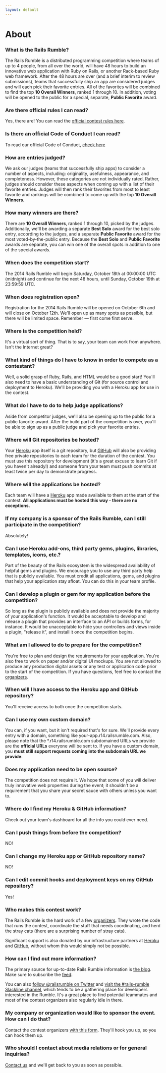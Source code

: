 ```yaml
---
layout: default
---
```


# About

### What is the Rails Rumble?

The Rails Rumble is a distributed programming competition where teams of up to 4 people, from all over the world, will have 48 hours to build an innovative web application with Ruby on Rails, or another Rack-based Ruby web framework. After the 48 hours are over (and a brief interim to review submissions), teams that successfully ship an app are considered judges and will each pick their favorite entries. All of the favorites will be combined to find the top **10 Overall Winners**, ranked 1 through 10. In addition, voting will be opened to the public for a special, separate, **Public Favorite** award.

### Are there official rules I can read?

Yes, there are! You can read the [official contest rules here](/rules).

### Is there an official Code of Conduct I can read?

To read our official Code of Conduct, [check here](/conduct)

### How are entries judged?

We ask our judges (teams that successfully ship apps) to consider a number of aspects, including: originality, usefulness, appearance, and completeness. However, these categories are not individually rated. Rather, judges should consider these aspects when coming up with a list of their favorite entries. Judges will then rank their favorites from most to least favorite and rankings will be combined to come up with the top **10 Overall Winners**.

### How many winners are there?

There are **10 Overall Winners**, ranked 1 through 10, picked by the judges. Additionally, we'll be awarding a separate **Best Solo** award for the best solo entry, according to the judges, and a separate **Public Favorite** award for the most voted-by-the-public entry. Because the **Best Solo** and **Public Favorite** awards are separate, you can win one of the overall spots in addition to one of the special awards.

### When does the competition start?

The 2014 Rails Rumble will begin Saturday, October 18th at 00:00:00 UTC (midnight) and continue for the next 48 hours, until Sunday, October 19th at 23:59:59 UTC.

### When does registration open?

Registration for the 2014 Rails Rumble will be opened on October 6th and will close on October 12th. We'll open up as many spots as possible, but there will be limited space. Remember &mdash; first come first serve.

### Where is the competition held?

It's a virtual sort of thing. That is to say, your team can work from anywhere. Isn't the Internet great?

### What kind of things do I have to know in order to compete as a contestant?

Well, a solid grasp of Ruby, Rails, and HTML would be a good start! You'll also need to have a basic understanding of Git (for source control and deployment to Heroku). We'll be providing you with a Heroku app for use in the contest.

### What do I have to do to help judge applications?

Aside from competitor judges, we'll also be opening up to the public for a public favorite award. After the build part of the competition is over, you'll be able to sign up as a public judge and pick your favorite entries.

### Where will Git repositories be hosted?

Your [Heroku](http://heroku.com) app itself is a git repository, but [GitHub](http://github.com) will also be providing free private repositories to each team for the duration of the contest. You must use this repository for development (it's a great excuse to learn Git if you haven't already!) and someone from your team must push commits at least twice per day to demonstrate progress.

### Where will the applications be hosted?

Each team will have a [Heroku](http://heroku.com) app made available to them at the start of the contest. **All applications must be hosted this way - there are no exceptions.**

### If my company is a sponsor of the Rails Rumble, can I still participate in the competition?

Absolutely!

### Can I use Heroku add-ons, third party gems, plugins, libraries, templates, icons, etc.?

Part of the beauty of the Rails ecosystem is the widespread availability of helpful gems and plugins. We encourage you to use any third party help that is publicly available. You must credit all applications, gems, and plugins that help your application stay afloat. You can do this in your team profile.

### Can I develop a plugin or gem for my application before the competition?

So long as the plugin is publicly available and does not provide the majority of your application's function. It would be acceptable to develop and release a plugin that provides an interface to an API or builds forms, for instance. It would be unacceptable to hide your controllers and views inside a plugin, "release it", and install it once the competition begins.

### What am I allowed to do to prepare for the competition?

You're free to plan and design the requirements for your application. You're also free to work on paper and/or digital UI mockups. You are not allowed to produce any production digital assets or any test or application code prior to the start of the competition. If you have questions, feel free to contact the [organizers](http://railsrumble.com/contact).

### When will I have access to the Heroku app and GitHub repository?

You'll receive access to both once the competition starts.

### Can I use my own custom domain?

You can, if you want, but it isn't required that's for sure. We'll provide every entry with a domain, something like your-app.r14.railsrumble.com. Also, please note that the \*.r14.railsrumble.com subdomained URLs we provide are the **official URLs** everyone will be sent to. If you have a custom domain, you **must still support requests coming into the subdomain URL we provide**.

### Does my application need to be open source?

The competition does not require it. We hope that some of you will deliver truly innovative web properties during the event; it shouldn't be a requirement that you share your secret sauce with others unless you want to.

### Where do I find my Heroku &amp; GitHub information?

Check out your team's dashboard for all the info you could ever need.

### Can I push things from before the competition?

NO!

### Can I change my Heroku app or GitHub repository name?

NO!

### Can I edit commit hooks and deployment keys on my GitHub repository?

Yes!

### Who makes this contest work?

The Rails Rumble is the hard work of a few [organizers](/organizers). They wrote the code that runs the contest, coordinate the stuff that needs coordinating, and herd the stray cats (there are a surprising number of stray cats).

Significant support is also donated by our infrastructure partners at [Heroku](http://heroku.com) and [GitHub](http://github.com), without whom this would simply not be possible.

### How can I find out more information?

The primary source for up-to-date Rails Rumble information is [the blog](http://blog.railsrumble.com). Make sure to subscribe the [feed](http://blog.railsrumble.com/atom.xml).

You can also [follow @railsrumble on Twitter](http://twitter.com/railsrumble) and [visit the #rails-rumble Slackline channel](https://slackline.io/shared_channels/rails-rumble), which tends to be a gathering place for developers interested in the Rumble. It's a great place to find potential teammates and most of the contest organizers also regularly idle in there.

### My company or organization would like to sponsor the event. How can I do that?

Contact the contest organizers [with this form](http://railsrumble.com/sponsors/new). They'll hook you up, so you can hook them up.

### Who should I contact about media relations or for general inquiries?

[Contact us](http://railsrumble.com/contact) and we'll get back to you as soon as possible.
